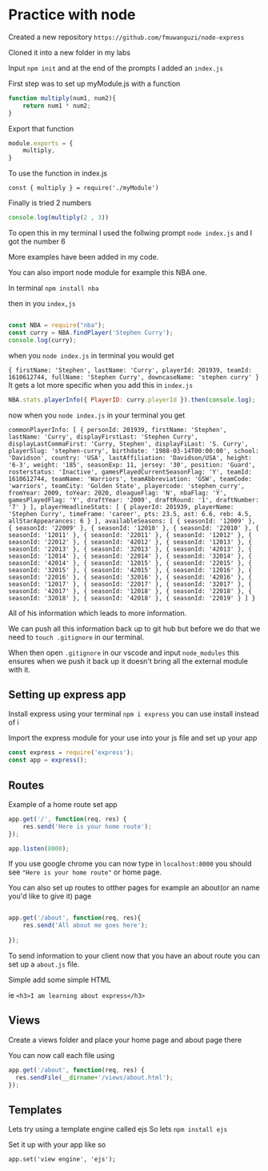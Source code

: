 # Practice with node

Created a new repository `https://github.com/fmuwanguzi/node-express`

Cloned it into a new folder in my labs

Input  `npm init`  and at the end of the prompts I added an `index.js`

First step was to set up myModule.js with a function

```javascript
function multiply(num1, num2){
    return num1 * num2;
}
```
Export that function

```javascript
module.exports = {
    multiply,
}
```
To use the function in index.js 
```javascipt
const { multiply } = require('./myModule')
```
Finally is tried 2 numbers 
```javascript
console.log(multiply(2 , 3))
```

To open this in my terminal I used the follwing prompt
` node index.js ` and I got the number 6

More examples have been added in my code. 

You can also import node module for example this NBA one.

In terminal `npm install nba`

then in you `index,js`

```javascript

const NBA = require("nba");
const curry = NBA.findPlayer('Stephen Curry');
console.log(curry);

```
when you `node index.js` in terminal you would get

`{
  firstName: 'Stephen',
  lastName: 'Curry',
  playerId: 201939,
  teamId: 1610612744,
  fullName: 'Stephen Curry',
  downcaseName: 'stephen curry'
}
`
It gets a lot more specific when you add this in `index.js`

```javascript
NBA.stats.playerInfo({ PlayerID: curry.playerId }).then(console.log);
```

now when you `node index.js` in your terminal you get 

`
commonPlayerInfo: [
    {
      personId: 201939,
      firstName: 'Stephen',
      lastName: 'Curry',
      displayFirstLast: 'Stephen Curry',
      displayLastCommaFirst: 'Curry, Stephen',
      displayFiLast: 'S. Curry',
      playerSlug: 'stephen-curry',
      birthdate: '1988-03-14T00:00:00',
      school: 'Davidson',
      country: 'USA',
      lastAffiliation: 'Davidson/USA',
      height: '6-3',
      weight: '185',
      seasonExp: 11,
      jersey: '30',
      position: 'Guard',
      rosterstatus: 'Inactive',
      gamesPlayedCurrentSeasonFlag: 'Y',
      teamId: 1610612744,
      teamName: 'Warriors',
      teamAbbreviation: 'GSW',
      teamCode: 'warriors',
      teamCity: 'Golden State',
      playercode: 'stephen_curry',
      fromYear: 2009,
      toYear: 2020,
      dleagueFlag: 'N',
      nbaFlag: 'Y',
      gamesPlayedFlag: 'Y',
      draftYear: '2009',
      draftRound: '1',
      draftNumber: '7'
    }
  ],
  playerHeadlineStats: [
    {
      playerId: 201939,
      playerName: 'Stephen Curry',
      timeFrame: 'career',
      pts: 23.5,
      ast: 6.6,
      reb: 4.5,
      allStarAppearances: 6
    }
  ],
  availableSeasons: [
    { seasonId: '12009' }, { seasonId: '22009' },
    { seasonId: '12010' }, { seasonId: '22010' },
    { seasonId: '12011' }, { seasonId: '22011' },
    { seasonId: '12012' }, { seasonId: '22012' },
    { seasonId: '42012' }, { seasonId: '12013' },
    { seasonId: '22013' }, { seasonId: '32013' },
    { seasonId: '42013' }, { seasonId: '12014' },
    { seasonId: '22014' }, { seasonId: '32014' },
    { seasonId: '42014' }, { seasonId: '12015' },
    { seasonId: '22015' }, { seasonId: '32015' },
    { seasonId: '42015' }, { seasonId: '12016' },
    { seasonId: '22016' }, { seasonId: '32016' },
    { seasonId: '42016' }, { seasonId: '12017' },
    { seasonId: '22017' }, { seasonId: '32017' },
    { seasonId: '42017' }, { seasonId: '12018' },
    { seasonId: '22018' }, { seasonId: '32018' },
    { seasonId: '42018' }, { seasonId: '22019' }
  ]
}
`

All of his information which leads to more information.

We can push all this information back up to git hub but before we do that we need to `touch .gitignore` in our terminal.

When then open `.gitignore` in our vscode and input `node_modules` this ensures when we push it back up it doesn't bring all the external module with it.

## Setting up express app 

Install express using your terminal `npm i express` you can use install instead of i

Import the express module for your use into your js file 
and set up your app

```javascript
const express = require('express');
const app = express();
```
## Routes

Example of a home route set app

```javascript 
app.get('/', function(req, res) {
    res.send('Here is your home route');
});

app.listen(8000);

```
If you use google chrome you can now type in 
`localhost:8000` you should see `"Here is your home route"` or home page.

You can also set up routes to otther pages for example an about(or an name you'd like to give it) page

```javascript

app.get('/about', function(req, res){
    res.send('All about me goes here');
    
});

```

To send information to your client now that you have an about route you can set up a `about.js` file.

Simple add some simple HTML

ie `<h3>I am learning about express</h3>`


## Views

Create a views folder and place your home page and about page there

You can now call each file using 

```javascript
app.get('/about', function(req, res) {
  res.sendFile(__dirname+'/views/about.html');
});

```

## Templates

Lets try using a template engine called ejs
So lets `npm install ejs`


Set it up with your app like so 

`app.set('view engine', 'ejs');`